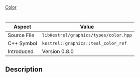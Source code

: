 [Color](index.md)
# 
| Aspect | Value |
| --- | --- |
| Source File | `libKestrel/graphics/types/color.hpp` |
| C++ Symbol | `kestrel::graphics::teal_color_ref` |
| Introduced | Version 0.8.0 |
## Description
